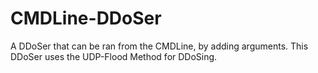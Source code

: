 # CMDLine-DDoSer
A DDoSer that can be ran from the CMDLine, by adding arguments. This DDoSer uses the UDP-Flood Method for DDoSing.
